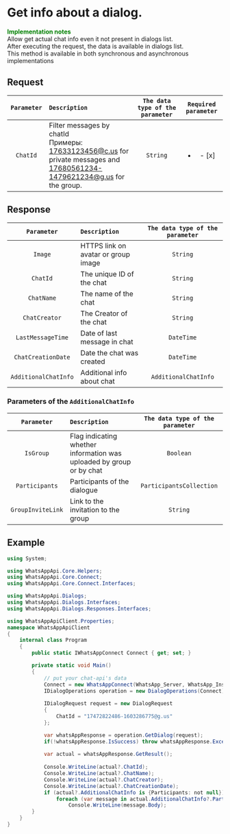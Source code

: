 ﻿# Get info about a dialog.
**<span style="color:green">Implementation notes</span>** <br/>
Allow get actual chat info even it not present in dialogs list. <br/>
After executing the request, the data is available in dialogs list.<br/>
This method is available in both synchronous and asynchronous implementations

## Request
| `Parameter` | `Description`                        | `The data type of the parameter` | `Required parameter` |
|:-----------:|:-------------------------------------|:--------------------------------:|:--------------------:|
|  `ChatId`  | Filter messages by chatId <br/> Примеры: <br/> 17633123456@c.us for private messages and <br/> 17680561234-1479621234@g.us for the group. | `String` | <ul><li>- [x] </li></ul> |


## Response
| `Parameter`           | `Description`                                           | `The data type of the parameter` | 
|:---------------------:|:--------------------------------------------------------|:--------------------------------:|
| `Image`               | HTTPS link on avatar or group image         | `String`
| `ChatId`              | The unique ID of the chat                         | `String`
| `ChatName`            | The name of the chat                                     | `String`
| `ChatCreator`         | The Creator of the chat                                        | `String`
| `LastMessageTime`     | Date of last message in chat                      | `DateTime`
| `ChatCreationDate`    | Date the chat was created                                    | `DateTime`
| `AdditionalChatInfo`  | Additional info about chat                      | `AdditionalChatInfo`

###  Parameters of the `AdditionalChatInfo`
| `Parameter`           | `Description`                                           | `The data type of the parameter` | 
|:---------------------:|:--------------------------------------------------------|:--------------------------------:|
| `IsGroup`| Flag indicating whether information was uploaded by group or by chat | `Boolean`|
| `Participants`| Participants of the dialogue                 | `ParticipantsCollection`|
| `GroupInviteLink`| Link to the invitation to the group | `String`|

## Example
```csharp
using System;

using WhatsAppApi.Core.Helpers;
using WhatsAppApi.Core.Connect;
using WhatsAppApi.Core.Connect.Interfaces;

using WhatsAppApi.Dialogs;
using WhatsAppApi.Dialogs.Interfaces;
using WhatsAppApi.Dialogs.Responses.Interfaces;

using WhatsAppApiClient.Properties;
namespace WhatsAppApiClient
{
    internal class Program
    {
        public static IWhatsAppConnect Connect { get; set; }

        private static void Main()
        {
            // put your chat-api's data
            Connect = new WhatsAppConnect(WhatsApp_Server, WhatsApp_Instance, WhatsApp_Token); 
            IDialogOperations operation = new DialogOperations(Сonnect);
            
            IDialogRequest request = new DialogRequest
            {
                ChatId = "17472822486-1603286775@g.us"
            };

            var whatsAppResponse = operation.GetDialog(request);
            if(!whatsAppResponse.IsSuccess) throw whatsAppResponse.Exception!;
            
            var actual = whatsAppResponse.GetResult();
    
            Console.WriteLine(actual?.ChatId);
            Console.WriteLine(actual?.ChatName);
            Console.WriteLine(actual?.ChatCreator);
            Console.WriteLine(actual?.ChatCreationDate);
            if (actual?.AdditionalChatInfo is {Participants: not null}) 
                foreach (var message in actual.AdditionalChatInfo?.Participants) 
                    Console.WriteLine(message.Body);
        }
    }
}
```
